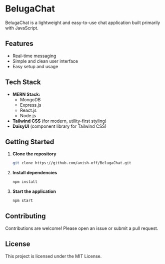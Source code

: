 # BelugaChat

BelugaChat is a lightweight and easy-to-use chat application built primarily with JavaScript.

## Features

- Real-time messaging
- Simple and clean user interface
- Easy setup and usage

## Tech Stack

- **MERN Stack:**  
  - MongoDB  
  - Express.js  
  - React.js  
  - Node.js  
- **Tailwind CSS** (for modern, utility-first styling)
- **DaisyUI** (component library for Tailwind CSS)

## Getting Started

1. **Clone the repository**
   ```bash
   git clone https://github.com/anish-off/BelugaChat.git
   ```

2. **Install dependencies**
   ```bash
   npm install
   ```

3. **Start the application**
   ```bash
   npm start
   ```

## Contributing

Contributions are welcome! Please open an issue or submit a pull request.

## License

This project is licensed under the MIT License.
